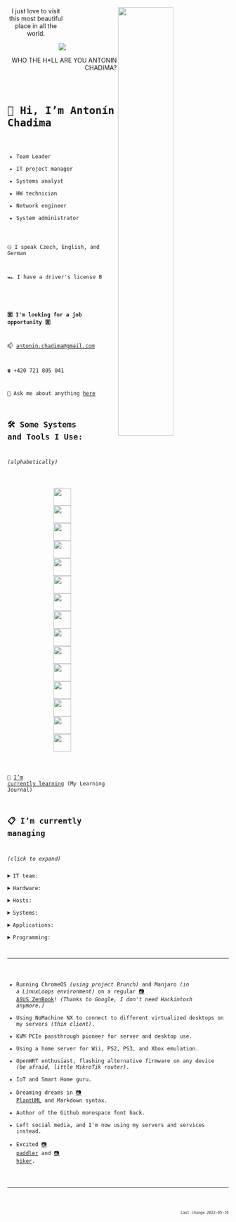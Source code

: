 
<a>
<img align="right" src="https://c.tenor.com/ZpMn_7kHlz0AAAAC/who-the-hell-are-you-arnold-schwarzenegger.gif" width="50%" />
<div style='width: 130px; text-align: center;'>I just love to visit this most beautiful place in all the world.</div>
</a>

<p  align="center">
<img src="https://visitor-badge-reloaded.herokuapp.com/badge?page_id=antoninchadima.antoninchadima&color=00cf00" />
</p>
<p  align="right">
WHO THE H*LL ARE YOU ANTONIN CHADIMA?
</p>
<code>

# 👋 Hi, I’m Antonín Chadima

- Team Leader
- IT project manager
- Systems analyst
- HW technician
- Network engineer
- System administrator

🤐 I speak Czech, English, and German

🏎️ I have a driver's license B

<!--- -->
**🈺 I'm looking for a job opportunity 🈺**


📫 antonin.chadima@gmail.com

☎️ +420 721 805 041

💬 Ask me about anything [here](https://github.com/antoninchadima/antoninchadima/issues)

## 🛠️ Some Systems and Tools I Use:

*(alphabetically)*

<p align="center">
<img src="https://cdn.jsdelivr.net/gh/devicons/devicon/icons/apache/apache-plain-wordmark.svg" width="40px" />
<img src="https://cdn.jsdelivr.net/gh/devicons/devicon/icons/apachekafka/apachekafka-original-wordmark.svg" width="40px" />
<img src="https://cdn.jsdelivr.net/gh/devicons/devicon/icons/bash/bash-plain.svg" width="40px" />
<img src="https://cdn.jsdelivr.net/gh/devicons/devicon/icons/debian/debian-plain-wordmark.svg" width="40px" />
<img src="https://cdn.jsdelivr.net/gh/devicons/devicon/icons/docker/docker-plain-wordmark.svg" width="40px" />
<img src="https://cdn.jsdelivr.net/gh/devicons/devicon/icons/dotnetcore/dotnetcore-plain.svg" width="40px" />
<img src="https://cdn.jsdelivr.net/gh/devicons/devicon/icons/gitlab/gitlab-plain-wordmark.svg" width="40px" />
<img src="https://cdn.jsdelivr.net/gh/devicons/devicon/icons/grafana/grafana-original-wordmark.svg" width="40px" />
<img src="https://cdn.jsdelivr.net/gh/devicons/devicon/icons/linux/linux-plain.svg" width="40px" />
<img src="https://cdn.jsdelivr.net/gh/devicons/devicon/icons/mongodb/mongodb-plain-wordmark.svg" width="40px" />
<img src="https://cdn.jsdelivr.net/gh/devicons/devicon/icons/mysql/mysql-plain-wordmark.svg" width="40px" />
<img src="https://cdn.jsdelivr.net/gh/devicons/devicon/icons/postgresql/postgresql-plain-wordmark.svg" width="40px" />
<img src="https://cdn.jsdelivr.net/gh/devicons/devicon/icons/raspberrypi/raspberrypi-line.svg" width="40px" />
<img src="https://cdn.jsdelivr.net/gh/devicons/devicon/icons/redis/redis-plain-wordmark.svg" width="40px" />
<img src="https://cdn.jsdelivr.net/gh/devicons/devicon/icons/wordpress/wordpress-plain-wordmark.svg" width="40px" />
</p>

🌱 [I’m currently learning](https://github.com/antoninchadima/antoninchadima/blob/main/CHANGELOG.md) (My Learning Journal)


## 📋 I’m currently managing

*(click to expand)*

<details closed>
<summary>IT team:</summary>

I'm in charge of six other people, carrying out administrative work, project management, and I'm motivating them to perform better.

- Ondřej Moravec *(senior .NET developer)*
- David Mádle *(senior Angular developer)*
- Jan Macík *(senior DB specialist)*
- Milan Kunderlík *(senior system administrator)*
- Ondřej Hromádka *(analyst & project manager)*
- Michal Černošek *(support & tester)*

</details>
<details closed>
<summary>Hardware:</summary>

My ultimate hobby is building servers, testing them, and benchmarking them.

- With a very small budget we did manage to make the infrastructure from 1Gb/s ethernet and 10Gb/s SFP+ switches
- Two independent 1Gb/s switches are used for corosync, another one for IPMI
- 10Gb/s switches are used for internal LAN network
- A 47TB Ceph storage is connected using a direct QSFP+ 40Gb/s network *(without a switch)*
- Servers are 8 x Intel(R) Xeon(R) CPU E3-1230 v6 @ 3.50GHz with 64GB RAM *(Supermicro X11SSL-F)*
- The servers cost less than 500USD *(most money was spent on storage)*
- We were limited by the tiny budget, but there were no compromises in conectivity, storage, memory, and computing power
- The lack of a redundant power supply is balanced by SW high availability
- Fitting the given task, using the given space I managed to create the most punk server assembly *(judge for yourself)*
- Find Waldo in the picture *(it's the backup server)*, the picture shows a total of six servers

<img src="https://user-images.githubusercontent.com/3483314/166092673-fc17ee90-5659-4cc3-8173-8c30f5ef4317.jpg" width="45%" />
<img src="https://user-images.githubusercontent.com/3483314/165919412-d30870d9-b6f8-46bc-b5fc-d62217defec5.jpg" width="45%" />
</details>
<details closed>
<summary>Hosts:</summary>

I do administer the host's systems running containers and virtual machines.

- Servers are arranged in high availability cluster using Proxmox Virtual Environment
- Servers are using Ceph storage in a 40Gb/s QSFP+ mesh network
- Virtual servers are using LXC containers and KVM virtual machines *(to save some resources, we are using lot of containers)*
- Do you want to see some live data from my servers?
- **Click on the images to get online data!** *(visualization is using InfluxDB and Grafana)*

<a href="https://grafana.itliga.cz/render/d-solo/IfgdXjtnk/proxmox-png?orgId=1&refresh=5s&var-dsProxmox=InfluxDB&var-Bucket=proxmox&var-server=pve1&from=1651301693577&to=1651323293577&theme=light&panelId=21&width=1000&height=500&tz=Europe%2FPrague"><img src="https://user-images.githubusercontent.com/3483314/165904855-adced836-4200-49e9-bdc3-29f49aaf7e72.png" width="45%" /></a>
<a href="https://grafana.itliga.cz/render/d-solo/IfgdXjtnk/proxmox-png?orgId=1&refresh=5s&var-dsProxmox=InfluxDB&var-Bucket=proxmox&var-server=pve2&from=1651301693577&to=1651323293577&theme=light&panelId=21&width=1000&height=500&tz=Europe%2FPrague"><img src="https://user-images.githubusercontent.com/3483314/165904830-2d9d85c4-2fb4-49ae-8af8-037907e97320.png" width="45%" /></a>
<a href="https://grafana.itliga.cz/render/d-solo/IfgdXjtnk/proxmox-png?orgId=1&refresh=5s&var-dsProxmox=InfluxDB&var-Bucket=proxmox&var-server=pve3&from=1651301693577&to=1651323293577&theme=light&panelId=21&width=1000&height=500&tz=Europe%2FPrague"><img src="https://user-images.githubusercontent.com/3483314/165904812-3257ead7-9381-468e-b27e-b81583769f10.png" width="45%" /></a>
<a href="https://grafana.itliga.cz/render/d-solo/IfgdXjtnk/proxmox?orgId=1&refresh=5s&var-dsProxmox=InfluxDB&var-Bucket=proxmox&var-server=pve4&from=1651538205378&to=1651559805378&theme=light&panelId=21&width=1000&height=500&tz=Europe%2FPrague"><img src="https://user-images.githubusercontent.com/3483314/165904742-9c4d6a03-efdf-4023-9a40-bc984126dc27.png" width="45%" /></a>
<a href="https://grafana.itliga.cz/render/d-solo/IfgdXjtnk/proxmox?orgId=1&refresh=5s&var-dsProxmox=InfluxDB&var-Bucket=proxmox&var-server=pve5&from=1651538004426&to=1651559604426&theme=light&panelId=21&width=1000&height=500&tz=Europe%2FPrague"><img src="https://user-images.githubusercontent.com/3483314/166412985-ca2d0ab7-f2cc-476d-818e-4cb720f31dd0.png" width="45%" /></a>


</details>
<details closed>
<summary>Systems:</summary>

I run these systems to support the applications written by developers or to support other internal applications.

- Firewall *(SNAT, DNAT, PAT and Port Forwarding, SQM QoS, Security)*
- DNS / DHCP *(local network management)*
- Wireguard *(connecting developers and administrators to the server room network)*
- OpenVPN / IPSec *(interconnection of different server sites with each other)*
- Proxmox Mail Gateway *(email security platform )*
- Bacula / Proxmox Backup Server *(enterprise backup solution)*
- Zabbix *(network and application monitoring platform)*
- Nginx / Nginx Proxy Manager  *(reverse proxy, SSL termination, client-side certificate authentication, certificate management)*
- Docker / Portainer *(application containers / container management system)*
- Boring Proxy / frp / Zero Tier *(reverse proxy and a tunnel manager / application to create and manage virtual software-defined networks to connect more then 500 external devices behind firewalls)*
- Porteus Kiosk / DietPI *(running desktops in kiosk mode)*
- Microsoft SQL Server *(relational database)*
- MariaDB *(relational database)*
- PostgreSQL *(relational database)*
- MongoDB *(document-oriented database)*
- InfluxDB *(time series database)*
- Grafana *(analytics & monitoring solution)*
- Redis *(in-memory data structure store)*
- Kafka / Confluent *(distributed event streaming platform)*
- Greylog *(log management solution)*
- Sentry *(application monitoring platform)*
- SSIS ETL *(Microsoft SQL Server Integration Services)*
- SSAS BI *(Microsoft SQL Server Analysis Services)*

</details>
<details closed>
<summary>Applications:</summary>

At the moment, I take care of and customize these applications.

- Redmine *(project management web application)*
- XWiki *(enterprise wiki platform)*
- Mattermost *(communication, collaboration, and workflow orchestration platform)*
- Nextcloud Hub *(content collaboration platform)*
- ONLYOFFICE Docs *(online editor for text documents, spreadsheets, and presentations)*
- iRedMail *(mail server platform with webmail, calendar, contacts, and ActiveSync)*
- WordPress *(content management system )*
- Matomo *(web analytics application)*
- Invoice Ninja *(invoicing web application)*
- Jitsi *(voice, video conferencing and instant messaging applications)*
- Gitlab *(DevOps software)*
- Sendy / OpenEMM *(newsletter application / email marketing platform)*

</details>
<details closed>
<summary>Programming:</summary>

As a team leader of SW developers and a project manager, I did manage several projects.

- Sports Betting platform
- Matatu *(ugandian card game)*
- MOT *(desktop and mobile app for managing hardware on branches and repair workflow)*
- Virtual Soccer *(virtual sports betting)*
- Odds monitoring *(adjusting odds)*
- SSIS ETL *(SQL Server Integration Services)*
- SSAS BI *(SQL Server Analysis Services)*
- Reporting system *(.NET backend, Angular frontend, Telerik Kendo UI libraries)*

</details>

---

- Running ChromeOS *(using project Brunch)* and Manjaro *(in a LinuxLoops environment)* on a regular [📷 ASUS ZenBook](https://user-images.githubusercontent.com/3483314/166095249-c7ec2b62-d6ee-4898-9903-4e26f9f48d6a.jpg)! *(Thanks to Google, I don't need Hackintosh anymore.)*
- Using NoMachine NX to connect to different virtualized desktops on my servers *(thin client)*.
- KVM PCIe passthrough pioneer for server and desktop use.
- Using a home server for Wii, PS2, PS3, and Xbox emulation.
- OpenWRT enthusiast, flashing alternative firmware on any device *(be afraid, little MikroTik router)*.
- IoT and Smart Home guru.
- Dreaming dreams in [📷 PlantUML](https://www.plantuml.com/plantuml/png/TP4zKiCm48LxdKBZFeLb5wJB00r588FvQT88UqC4YfHnP3C9mn5o0CgK53c5mxsGlSA821fxt_UaNQ_VQ6LuQQg59BdKLK4lb85IWI5A5q37zh68AL_Hg2lfxUGiyYpcMLTigkx5JD1iQJjoT-nQLxOXrkUN6HRjCUpQNRZJ1Pzf1ODaU39qzx8NOVAvgw6ieOnzmNoH-2Bj-c8zLVMcQ7OILFD1brBdytL4LaQN_17evFEzsI_rq_EQlX9AHRluZEVMq8TjipVyi8t_uUmNlm49jTY0XVrsx6UxJF9Qy8YyzPDFOLEKpSuSpHth1o7Z4B4G9I5AxO3lyEXWuA8B4IFejC25Wxm5_IheMDI5rYjCpjCk9dnr0BCA20j84f3K8ru8Vr96kazf8Vwt8-tFQnqypte_ET8f6O4ggeNy0W00) and Markdown syntax.
- Author of the Github monospace font hack.
- Left social media, and I'm now using my servers and services instead.
- Excited [📷 paddler](https://user-images.githubusercontent.com/3483314/166096886-9b07cf8b-17e1-498a-bf1c-92df7c5010ba.jpg) and [📷 hiker](https://user-images.githubusercontent.com/3483314/166096856-0acc4753-f790-48fc-95f7-5c2ff276b689.jpg).

---

<p  align="right">
<sub><sup>Last change 2022-05-16</sup></sub>
</p>
</code>
